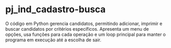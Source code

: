 # pj_ind_cadastro-busca
O código em Python gerencia candidatos, permitindo adicionar, imprimir e buscar candidatos por critérios específicos. Apresenta um menu de opções, usa funções para cada operação e um loop principal para manter o programa em execução até a escolha de sair.
